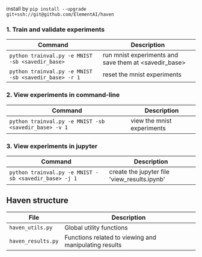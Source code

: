 
install by `pip install --upgrade git+ssh://git@github.com/ElementAI/haven`

### 1. Train and validate experiments

| Command | Description |
| --- | --- |
| `python trainval.py -e MNIST -sb <savedir_base>`| run mnist experiments and save them at <savedir_base> |
| `python trainval.py -e MNIST -sb <savedir_base> -r 1` | reset the mnist experiments |

### 2. View experiments in command-line

| Command | Description |
| --- | --- |
| `python trainval.py -e MNIST -sb <savedir_base> -v 1` | view the mnist experiments |

### 3. View experiments in jupyter
| Command | Description |
| --- | --- |
| `python trainval.py -e MNIST -sb <savedir_base> -j 1` | create the jupyter file 'view_results.ipynb'|


## Haven structure

| File | Description |
| --- | --- |
| `haven_utils.py` | Global utility functions |
| `haven_results.py` | Functions related to viewing  and manipulating results |

